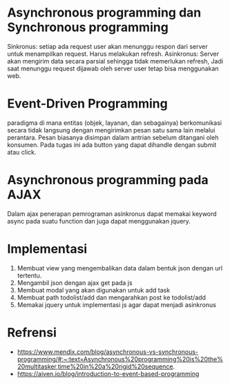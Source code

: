# Asynchronous programming dan Synchronous programming
Sinkronus: setiap ada request user akan menunggu respon dari server untuk menampilkan request. Harus melakukan refresh.
Asinkronus: Server akan mengirim data secara parsial sehingga tidak memerlukan refresh, Jadi saat menunggu request dijawab oleh server user tetap bisa menggunakan web.

# Event-Driven Programming
paradigma di mana entitas (objek, layanan, dan sebagainya) berkomunikasi secara tidak langsung dengan mengirimkan pesan satu sama lain melalui perantara. Pesan biasanya disimpan dalam antrian sebelum ditangani oleh konsumen.
Pada tugas ini ada button yang dapat dihandle dengan submit atau click.

# Asynchronous programming pada AJAX
Dalam ajax penerapan pemrograman asinkronus dapat memakai keyword async pada suatu function dan juga dapat menggunakan jquery.

# Implementasi
1. Membuat view yang mengembalikan data dalam bentuk json dengan url tertentu.
2. Mengambil json dengan ajax get pada js
3. Membuat modal yang akan digunakan untuk add task
4. Membuat path todolist/add dan mengarahkan post ke todolist/add
5. Memakai jquery untuk implementasi js agar dapat menjadi asinkronus

# Refrensi
- https://www.mendix.com/blog/asynchronous-vs-synchronous-programming/#:~:text=Asynchronous%20programming%20is%20the%20multitasker,time%20in%20a%20rigid%20sequence.
- https://aiven.io/blog/introduction-to-event-based-programming